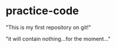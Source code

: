 practice-code
=============


"This is my first repository on git!"

"it will contain nothing...for the moment..."
